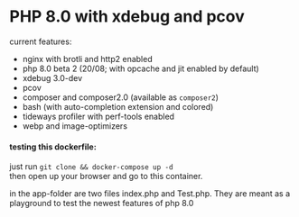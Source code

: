 # PHP 8.0 with xdebug and pcov

current features:
- nginx with brotli and http2 enabled
- php 8.0 beta 2 (20/08; with opcache and jit enabled by default)
- xdebug 3.0-dev
- pcov
- composer and composer2.0 (available as `composer2`)
- bash (with auto-completion extension and colored)
- tideways profiler with perf-tools enabled
- webp and image-optimizers

#### testing this dockerfile:

just run `git clone && docker-compose up -d` <br />
then open up your browser and go to this container.

in the app-folder are two files index.php and Test.php.
They are meant as a playground to test the newest features of php 8.0



